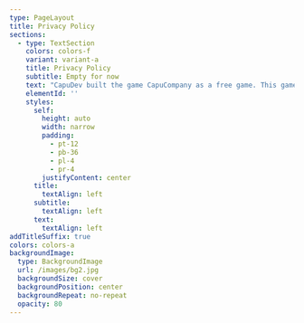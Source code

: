 ```yaml
---
type: PageLayout
title: Privacy Policy
sections:
  - type: TextSection
    colors: colors-f
    variant: variant-a
    title: Privacy Policy
    subtitle: Empty for now
    text: "CapuDev built the game CapuCompany as a free game. This game is provided by CapuDev at no cost and is intended for use as is. CapuCompany is based on another popular game, called Lethal Company. CapuCompany is not associated with Lethal Company, nor it's owner, Zeekerss. This is an unofficial game.\n\nThis page is used to inform visitors about our policies regarding the collection, use, and disclosure of personal information if anyone decides to use our game.\n\nIf you choose to use our game, then you agree to the collection and use of information concerning this policy. The Personal Information that we collect is used for providing and improving the game. We will not use or share your information with anyone except as described in this Privacy Policy.\n\nThe terms used in this Privacy Policy have the same meanings as in our Terms and Conditions, which are accessible at CapuCompany unless otherwise defined in this Privacy Policy.\n\n# Information Collection and Use\n\nFor a better experience, while using our game, we may require you to provide us with certain personally identifiable information, including but not limited to your IP Address, Device Model and Version, Meta Horizon Display Name, and Meta Horizon Username. The information that we request will be retained by us and used as described in this privacy policy.\n\nThe game does use third-party games that may collect information used to identify you.\n\nLink to the privacy policy of third-party service providers used by the game\n\n*   [Unity](https://unity3d.com/legal/privacy-policy)\n\n*   [Epic Online Services](https://www.epicgames.com/site/en-US/privacypolicy)\n\n*   [Mirror Networking](https://mirror-networking.com/privacy-policy/)\n\n*   [Backtrace](https://backtrace.io/)\n\n*   [Meta](https://facebook.com/privacy/policy)\n\n*   [GitHub](https://docs.github.com/en/site-policy/privacy-policies/github-general-privacy-statement)\n\n# Log Data\n\nWe want to inform you that whenever you use our game, in the case of an error in the game we collect data and information (through third-party products) on your device called Log Data. This Log Data may include information such as your device's Internet Protocol (“IP”) address, device name, operating system version, the configuration of the game when utilizing our game, the time and date of your use of the game, and other statistics. You may request to delete your data from our game and services by contacting <capucompanyvrgame@gmail.com> or\_<glitchedcatstudios@gmail.com>.\n\n# Cookies\n\nCookies are files with a small amount of data that are commonly used as anonymous unique identifiers. These are sent to your browser from the websites that you visit and are stored on your device's internal memory.\n\nThis game does not use these “cookies” explicitly. However, the game may use third-party code and libraries that use “cookies” to collect information and improve their games. You have the option to either accept or refuse these cookies and know when a cookie is being sent to your device. If you choose to refuse our cookies, you may not be able to use some portions of this game.\n\n# Service Providers\n\nWe may employ third-party companies and individuals for the following reasons:\n\n*   To facilitate our game;\n\n*   To provide the game on our behalf;\n\n*   To assist us in analyzing how our game is used.\n\nWe want to inform users of this game that these third parties have access to their Personal Information. The reason is to perform the tasks assigned to them on our behalf. However, they are obligated not to disclose or use the information for any other purpose.\n\n# Security\n\nWe value your trust in providing us with your Personal Information, thus we are striving to use commercially acceptable means of protecting it. But remember that no method of transmission over the internet, or method of electronic storage is 100% secure and reliable, and we cannot guarantee its absolute security.\n\n# Links to Other Sites\n\nThis game may contain links to other sites. If you click on a third-party link, you will be directed to that site. Note that these external sites are not operated by us. Therefore, we strongly advise you to review the Privacy Policy of these websites. We have no control over and assume no responsibility for the content, privacy policies, or practices of any third-party sites or services.\n\n# Changes to This Privacy Policy\n\nWe may update our Privacy Policy from time to time. Thus, you are advised to review this page periodically for any changes. We will notify you of any changes by posting the new Privacy Policy on this page.\n\nThis policy is effective as of 2024-10-03\n\n# Contact Us\n\nIf you have any questions or suggestions about our Privacy Policy, do not hesitate to contact us at <capucompanyvrgame@gmail.com> or <glitchedcatstudios@gmail.com>.\n"
    elementId: ''
    styles:
      self:
        height: auto
        width: narrow
        padding:
          - pt-12
          - pb-36
          - pl-4
          - pr-4
        justifyContent: center
      title:
        textAlign: left
      subtitle:
        textAlign: left
      text:
        textAlign: left
addTitleSuffix: true
colors: colors-a
backgroundImage:
  type: BackgroundImage
  url: /images/bg2.jpg
  backgroundSize: cover
  backgroundPosition: center
  backgroundRepeat: no-repeat
  opacity: 80
---
```

